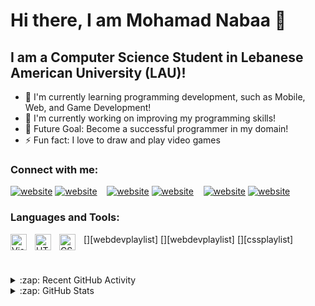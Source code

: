 # Hi there, I am Mohamad Nabaa 👋 


## I am a Computer Science Student in Lebanese American University (LAU)!

- 🌱 I'm currently learning programming development, such as Mobile, Web, and Game Development!
- 👯  I'm currently working on improving my programming skills!
- 🥅 Future Goal: Become a successful programmer in my domain!
- ⚡ Fun fact: I love to draw and play video games

### Connect with me:


[![website](./img/facebook-light.svg)](https://www.facebook.com/mohamad.nabaa.3#gh-light-mode-only)
[![website](./img/facebook-dark.svg)](https://www.facebook.com/mohamad.nabaa.3#gh-dark-mode-only)
&nbsp;&nbsp;
[![website](./img/linkedin-light.svg)](https://www.linkedin.com/in/mohamad-nabaa-819000231#gh-light-mode-only)
[![website](./img/linkedin-dark.svg)](https://www.linkedin.com/in/mohamad-nabaa-819000231#gh-dark-mode-only)
&nbsp;&nbsp;
[![website](./img/instagram-light.svg)](https://www.instagram.com/mohamad_nabaa#gh-light-mode-only)
[![website](./img/instagram-dark.svg)](https://www.instagram.com/mohamad_nabaa#gh-dark-mode-only)

### Languages and Tools:

[<img align="left" alt="Visual Studio Code" width="26px" src="https://cdn.jsdelivr.net/gh/devicons/devicon/icons/vscode/vscode-original.svg" style="padding-right:10px;" />][webdevplaylist]
[<img align="left" alt="HTML5" width="26px" src="https://cdn.jsdelivr.net/gh/devicons/devicon/icons/html5/html5-original.svg" style="padding-right:10px;" />][webdevplaylist]
[<img align="left" alt="CSS3" width="26px" src="https://cdn.jsdelivr.net/gh/devicons/devicon/icons/css3/css3-original.svg" style="padding-right:10px;" />][cssplaylist]

<br />
<br />


<details>
  <summary>:zap: Recent GitHub Activity</summary>
  
<!--START_SECTION:activity-->
<!--END_SECTION:activity-->

</details>

<details>
  <summary>:zap: GitHub Stats</summary>

  <img align="left" alt="codeSTACKr's GitHub Stats" src="https://github-readme-stats.vercel.app/api?username=mohamadnabaa01&show_icons=true&hide_border=false&title_color=ff652f&icon_color=FFE400&bg_color=09131B&text_color=ffffff&border_color=0c1a25" />

</details>

[instagram]: https://www.instagram.com/mohamad_nabaa
[linkedin]: https://linkedin.com/in/mohamad-nabaa-819000231
[facebook]: https://www.facebook.com/mohamad.nabaa.3
